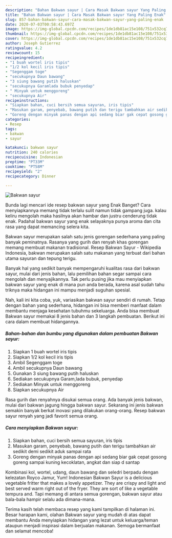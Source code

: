 ```yaml
---
description: "Bahan Bakwan sayur | Cara Masak Bakwan sayur Yang Paling Enak"
title: "Bahan Bakwan sayur | Cara Masak Bakwan sayur Yang Paling Enak"
slug: 857-bahan-bakwan-sayur-cara-masak-bakwan-sayur-yang-paling-enak
date: 2020-07-03T00:58:43.697Z
image: https://img-global.cpcdn.com/recipes/1de1db81ac15e108/751x532cq70/bakwan-sayur-foto-resep-utama.jpg
thumbnail: https://img-global.cpcdn.com/recipes/1de1db81ac15e108/751x532cq70/bakwan-sayur-foto-resep-utama.jpg
cover: https://img-global.cpcdn.com/recipes/1de1db81ac15e108/751x532cq70/bakwan-sayur-foto-resep-utama.jpg
author: Joseph Gutierrez
ratingvalue: 4.2
reviewcount: 15
recipeingredient:
- "1 buah wortel iris tipis"
- "1/2 kol kecil iris tipis"
- "Segenggam toge"
- "secukupnya Daun bawang"
- "3 siung bawang putih haluskan"
- "secukupnya Garamlada bubuk penyedap"
- " Minyak untuk menggoreng"
- "secukupnya Air"
recipeinstructions:
- "Siapkan bahan, cuci bersih semua sayuran, iris tipis"
- "Masukan garam, penyebab, bawang putih dan terigu tambahkan air sedikit demi sedikit aduk sampai rata"
- "Goreng dengan minyak panas dengan api sedang biar gak cepat gosong goreng sampai kuning kecoklatan, angkat dan siap d santap"
categories:
- Resep
tags:
- bakwan
- sayur

katakunci: bakwan sayur 
nutrition: 240 calories
recipecuisine: Indonesian
preptime: "PT33M"
cooktime: "PT58M"
recipeyield: "2"
recipecategory: Dinner

---
```



![Bakwan sayur](https://img-global.cpcdn.com/recipes/1de1db81ac15e108/751x532cq70/bakwan-sayur-foto-resep-utama.jpg)

Bunda lagi mencari ide resep bakwan sayur yang Enak Banget? Cara menyiapkannya memang tidak terlalu sulit namun tidak gampang juga. kalau keliru mengolah maka hasilnya akan hambar dan justru cenderung tidak enak. Padahal bakwan sayur yang enak selayaknya punya aroma dan cita rasa yang dapat memancing selera kita.

Bakwan sayur merupakan salah satu jenis gorengan sederhana yang paling banyak peminatnya. Rasanya yang gurih dan renyah khas gorengan memang membuat makanan tradisional. Resep Bakwan Sayur - Wikipedia Indonesia, bakwan merupakan salah satu makanan yang terbuat dari bahan utama sayuran dan tepung terigu.

Banyak hal yang sedikit banyak mempengaruhi kualitas rasa dari bakwan sayur, mulai dari jenis bahan, lalu pemilihan bahan segar sampai cara mengolah dan menyajikannya. Tak perlu pusing jika mau menyiapkan bakwan sayur yang enak di mana pun anda berada, karena asal sudah tahu triknya maka hidangan ini mampu menjadi suguhan spesial.


Nah, kali ini kita coba, yuk, variasikan bakwan sayur sendiri di rumah. Tetap dengan bahan yang sederhana, hidangan ini bisa memberi manfaat dalam membantu menjaga kesehatan tubuhmu sekeluarga. Anda bisa membuat Bakwan sayur memakai 8 jenis bahan dan 3 langkah pembuatan. Berikut ini cara dalam membuat hidangannya.

<!--inarticleads1-->

##### Bahan-bahan dan bumbu yang digunakan dalam pembuatan Bakwan sayur:

1. Siapkan 1 buah wortel iris tipis
1. Siapkan 1/2 kol kecil iris tipis
1. Ambil Segenggam toge
1. Ambil secukupnya Daun bawang
1. Gunakan 3 siung bawang putih haluskan
1. Sediakan secukupnya Garam,lada bubuk, penyedap
1. Sediakan  Minyak untuk menggoreng
1. Siapkan secukupnya Air


Rasa gurih dan renyahnya disukai semua orang. Ada banyak jenis bakwan, mulai dari bakwan jagung hingga bakwan sayur. Sekarang ini jenis bakwan semakin banyak berkat inovasi yang dilakukan orang-orang. Resep bakwan sayur renyah yang jadi favorit semua orang. 

<!--inarticleads2-->

##### Cara menyiapkan Bakwan sayur:

1. Siapkan bahan, cuci bersih semua sayuran, iris tipis
1. Masukan garam, penyebab, bawang putih dan terigu tambahkan air sedikit demi sedikit aduk sampai rata
1. Goreng dengan minyak panas dengan api sedang biar gak cepat gosong goreng sampai kuning kecoklatan, angkat dan siap d santap


Kombinasi kol, wortel, udang, daun bawang dan seledri berpadu dengan kelezatan Royco Jamur, Yum! Indonesian Bakwan Sayur is a delicious vegetable fritter that makes a lovely appetizer. They are crispy and light and best served warm right out of the fryer. They are sort of like a vegetable tempura and. Tapi memang di antara semua gorengan, bakwan sayur atau bala-bala hampir selalu ada dimana-mana. 

Terima kasih telah membaca resep yang kami tampilkan di halaman ini. Besar harapan kami, olahan Bakwan sayur yang mudah di atas dapat membantu Anda menyiapkan hidangan yang lezat untuk keluarga/teman ataupun menjadi inspirasi dalam berjualan makanan. Semoga bermanfaat dan selamat mencoba!
